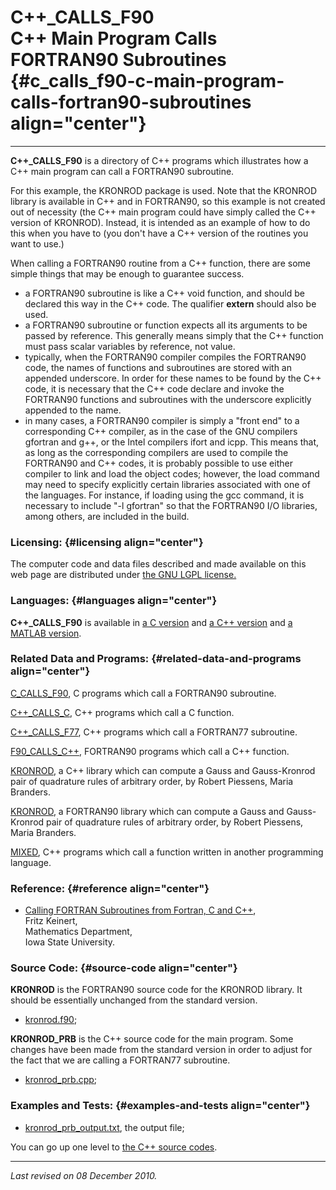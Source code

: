 C++\_CALLS\_F90\
C++ Main Program Calls FORTRAN90 Subroutines {#c_calls_f90-c-main-program-calls-fortran90-subroutines align="center"}
============================================

------------------------------------------------------------------------

**C++\_CALLS\_F90** is a directory of C++ programs which illustrates how
a C++ main program can call a FORTRAN90 subroutine.

For this example, the KRONROD package is used. Note that the KRONROD
library is available in C++ and in FORTRAN90, so this example is not
created out of necessity (the C++ main program could have simply called
the C++ version of KRONROD). Instead, it is intended as an example of
how to do this when you have to (you don't have a C++ version of the
routines you want to use.)

When calling a FORTRAN90 routine from a C++ function, there are some
simple things that may be enough to guarantee success.

-   a FORTRAN90 subroutine is like a C++ void function, and should be
    declared this way in the C++ code. The qualifier **extern** should
    also be used.
-   a FORTRAN90 subroutine or function expects all its arguments to be
    passed by reference. This generally means simply that the C++
    function must pass scalar variables by reference, not value.
-   typically, when the FORTRAN90 compiler compiles the FORTRAN90 code,
    the names of functions and subroutines are stored with an appended
    underscore. In order for these names to be found by the C++ code, it
    is necessary that the C++ code declare and invoke the FORTRAN90
    functions and subroutines with the underscore explicitly appended to
    the name.
-   in many cases, a FORTRAN90 compiler is simply a "front end" to a
    corresponding C++ compiler, as in the case of the GNU compilers
    gfortran and g++, or the Intel compilers ifort and icpp. This means
    that, as long as the corresponding compilers are used to compile the
    FORTRAN90 and C++ codes, it is probably possible to use either
    compiler to link and load the object codes; however, the load
    command may need to specify explicitly certain libraries associated
    with one of the languages. For instance, if loading using the gcc
    command, it is necessary to include "-l gfortran" so that the
    FORTRAN90 I/O libraries, among others, are included in the build.

### Licensing: {#licensing align="center"}

The computer code and data files described and made available on this
web page are distributed under [the GNU LGPL
license.](../../txt/gnu_lgpl.txt)

### Languages: {#languages align="center"}

**C++\_CALLS\_F90** is available in [a C
version](../../c_src/c_calls_f90/c_calls_f90.html) and [a C++
version](../../cpp_src/c++_calls_f90/c++_calls_f90.html) and [a MATLAB
version](../../m_src/matlab_calls_f90/matlab_calls_f90.html).

### Related Data and Programs: {#related-data-and-programs align="center"}

[C\_CALLS\_F90](../../c_src/c_calls_f90/c_calls_f90.html), C programs
which call a FORTRAN90 subroutine.

[C++\_CALLS\_C](../../cpp_src/c++_calls_c/c++_calls_c.html), C++
programs which call a C function.

[C++\_CALLS\_F77](../../cpp_src/c++_calls_f77/c++_calls_f77.html), C++
programs which call a FORTRAN77 subroutine.

[F90\_CALLS\_C++](../../f_src/f90_calls_c++/f90_calls_c++.html),
FORTRAN90 programs which call a C++ function.

[KRONROD](../../cpp_src/kronrod/kronrod.html), a C++ library which can
compute a Gauss and Gauss-Kronrod pair of quadrature rules of arbitrary
order, by Robert Piessens, Maria Branders.

[KRONROD](../../f_src/kronrod/kronrod.html), a FORTRAN90 library which
can compute a Gauss and Gauss-Kronrod pair of quadrature rules of
arbitrary order, by Robert Piessens, Maria Branders.

[MIXED](../../cpp_src/mixed/mixed.html), C++ programs which call a
function written in another programming language.

### Reference: {#reference align="center"}

-   [Calling FORTRAN Subroutines from Fortran, C and
    C++](../../pdf/keinert.pdf),\
    Fritz Keinert,\
    Mathematics Department,\
    Iowa State University.

### Source Code: {#source-code align="center"}

**KRONROD** is the FORTRAN90 source code for the KRONROD library. It
should be essentially unchanged from the standard version.

-   [kronrod.f90](kronrod.f90);

**KRONROD\_PRB** is the C++ source code for the main program. Some
changes have been made from the standard version in order to adjust for
the fact that we are calling a FORTRAN77 subroutine.

-   [kronrod\_prb.cpp](kronrod_prb.cpp);

### Examples and Tests: {#examples-and-tests align="center"}

-   [kronrod\_prb\_output.txt](kronrod_prb_output.txt), the output file;

You can go up one level to [the C++ source codes](../cpp_src.html).

------------------------------------------------------------------------

*Last revised on 08 December 2010.*
